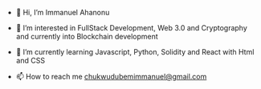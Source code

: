 - 👋 Hi, I’m Immanuel Ahanonu

- 👀 I’m interested in FullStack Development, Web 3.0 and Cryptography and currently into Blockchain development
  
- 🌱 I’m currently learning Javascript, Python, Solidity and React with Html and CSS
  
- 📫 How to reach me chukwudubemimmanuel@gmail.com

<!---
Nuel97/Nuel97 is a ✨ special ✨ repository because its `README.md` (this file) appears on your GitHub profile.
You can click the Preview link to take a look at your changes.
--->
